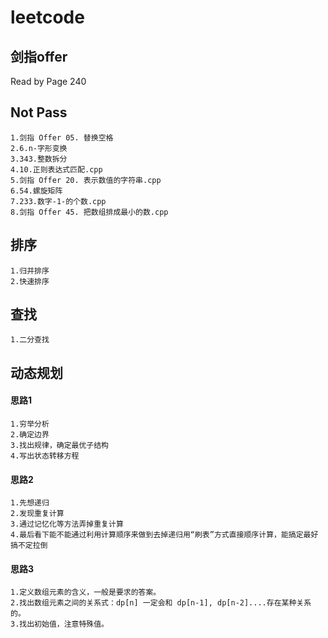 # leetcode

## 剑指offer

Read by Page 240

## Not Pass

    1.剑指 Offer 05. 替换空格
    2.6.n-字形变换
    3.343.整数拆分 
    4.10.正则表达式匹配.cpp
    5.剑指 Offer 20. 表示数值的字符串.cpp
    6.54.螺旋矩阵
    7.233.数字-1-的个数.cpp
    8.剑指 Offer 45. 把数组排成最小的数.cpp


## 排序

    1.归并排序
    2.快速排序

## 查找

    1.二分查找

## 动态规划

#### 思路1

    1.穷举分析
    2.确定边界
    3.找出规律，确定最优子结构
    4.写出状态转移方程

#### 思路2

    1.先想递归
    2.发现重复计算
    3.通过记忆化等方法弄掉重复计算
    4.最后看下能不能通过利用计算顺序来做到去掉递归用“刷表”方式直接顺序计算，能搞定最好搞不定拉倒

#### 思路3

    1.定义数组元素的含义，一般是要求的答案。
    2.找出数组元素之间的关系式：dp[n] 一定会和 dp[n-1], dp[n-2]....存在某种关系的。
    3.找出初始值，注意特殊值。